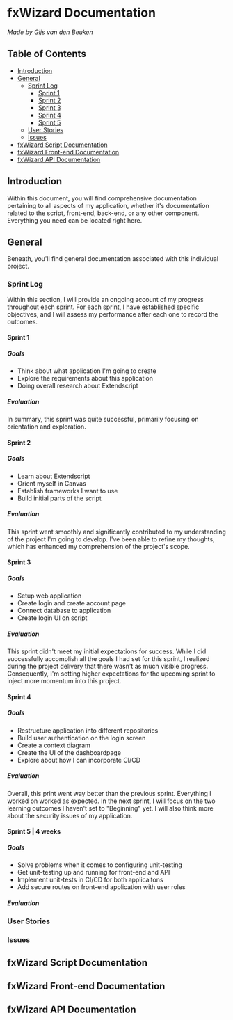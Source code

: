 # fxWizard Documentation

_Made by Gijs van den Beuken_

## Table of Contents

- [Introduction](#heading-introduction)
- [General](#heading-general)
  - [Sprint Log](#subheading-sprint-log)
    - [Sprint 1](#subheading-sprint-1)
    - [Sprint 2](#subheading-sprint-2)
    - [Sprint 3](#subheading-sprint-3)
    - [Sprint 4](#subheading-sprint-4)
    - [Sprint 5](#subheading-sprint-5)
  - [User Stories](#subheading-user-stories)
  - [Issues](#subheading-issues)
- [fxWizard Script Documentation](#heading-sprint-documentation)
- [fxWizard Front-end Documentation](#heading-front-end-documentation)
- [fxWizard API Documentation](#heading-api-documentation)

## Introduction <a name="heading-introduction"></a>

Within this document, you will find comprehensive documentation pertaining to all aspects of my application, whether it's documentation related to the script, front-end, back-end, or any other component. Everything you need can be located right here.

## General <a name="heading-general"></a>

Beneath, you'll find general documentation associated with this individual project.

### Sprint Log <a name="subheading-sprint-log"></a>

Within this section, I will provide an ongoing account of my progress throughout each sprint. For each sprint, I have established specific objectives, and I will assess my performance after each one to record the outcomes.

#### Sprint 1 <a name="subheading-sprint-1"></a>

##### Goals

- Think about what application I'm going to create
- Explore the requirements about this application
- Doing overall research about Extendscript

##### Evaluation

In summary, this sprint was quite successful, primarily focusing on orientation and exploration.

#### Sprint 2 <a name="subheading-sprint-2"></a>

##### Goals

- Learn about Extendscript
- Orient myself in Canvas
- Establish frameworks I want to use
- Build initial parts of the script

##### Evaluation

This sprint went smoothly and significantly contributed to my understanding of the project I'm going to develop. I've been able to refine my thoughts, which has enhanced my comprehension of the project's scope.

#### Sprint 3 <a name="subheading-sprint-3"></a>

##### Goals

- Setup web application
- Create login and create account page
- Connect database to application
- Create login UI on script

##### Evaluation

This sprint didn't meet my initial expectations for success. While I did successfully accomplish all the goals I had set for this sprint, I realized during the project delivery that there wasn't as much visible progress. Consequently, I'm setting higher expectations for the upcoming sprint to inject more momentum into this project.

#### Sprint 4 <a name="subheading-sprint-4"></a>

##### Goals

- Restructure application into different repositories
- Build user authentication on the login screen
- Create a context diagram
- Create the UI of the dashboardpage
- Explore about how I can incorporate CI/CD

##### Evaluation

Overall, this print went way better than the previous sprint. Everything I worked on worked as expected. In the next sprint, I will focus on the two learning outcomes I haven't set to "Beginning" yet. I will also think more about the security issues of my application.

#### Sprint 5 | 4 weeks<a name="subheading-sprint-5"></a>

##### Goals

- Solve problems when it comes to configuring unit-testing
- Get unit-testing up and running for front-end and API
- Implement unit-tests in CI/CD for both applicaitons
- Add secure routes on front-end application with user roles

##### Evaluation

### User Stories <a name="subheading-user-stories"></a>

### Issues <a name="subheading-issues"></a>

## fxWizard Script Documentation <a name="heading-sprint-documentation"></a>

## fxWizard Front-end Documentation <a name="heading-front-end-documentation"></a>

## fxWizard API Documentation <a name="heading-api-documentation"></a>
